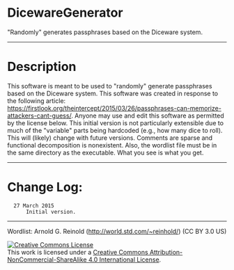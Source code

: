 # DicewareGenerator
"Randomly" generates passphrases based on the Diceware system.

----------------------------------------------------------------------------------

# Description

This software is meant to be used to "randomly" generate passphrases based on the
Diceware system. This software was created in response to the following article:
https://firstlook.org/theintercept/2015/03/26/passphrases-can-memorize-attackers-cant-guess/.
Anyone may use and edit this software as permitted by the license below. This 
initial version is not particularly extensible due to much of the "variable" parts
being hardcoded (e.g., how many dice to roll). This will (likely) change with
future versions. Comments are sparse and functional decomposition is nonexistent.
Also, the wordlist file must be in the same directory as the executable. What you 
see is what you get.

----------------------------------------------------------------------------------

# Change Log:
      27 March 2015
          Initial version.
----------------------------------------------------------------------------------

Wordlist: Arnold G. Reinold (http://world.std.com/~reinhold/) (CC BY 3.0 US)

<a rel="license" href="http://creativecommons.org/licenses/by-nc-sa/4.0/"><img alt="Creative Commons License" style="border-width:0" src="https://i.creativecommons.org/l/by-nc-sa/4.0/88x31.png" /></a><br />This work is licensed under a <a rel="license" href="http://creativecommons.org/licenses/by-nc-sa/4.0/">Creative Commons Attribution-NonCommercial-ShareAlike 4.0 International License</a>.
